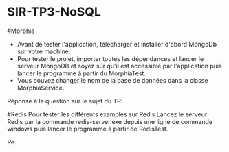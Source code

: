 # SIR-TP3-NoSQL

#Morphia
 - Avant de tester  l'application, télécharger et installer d'abord MongoDb sur votre machine.
 - Pour tester le projet, importer  toutes les dépendances et lancer le serveur MongoDB et soyez sûr qu'il 
 est accessible par l'application puis lancer le programme à partir du MorphiaTest.
 - Vous pouvez changer le nom de la base de données dans la classe MorphiaService.
 
 Réponse à la question sur le sujet du TP: 
 
 #Redis
 Pour tester les différents examples sur Redis  Lancez le serveur Redis par
  la commande redis-server.exe depuis une ligne de commande windows puis lancer le programme à partir de 
  RedisTest.
  
  Re



